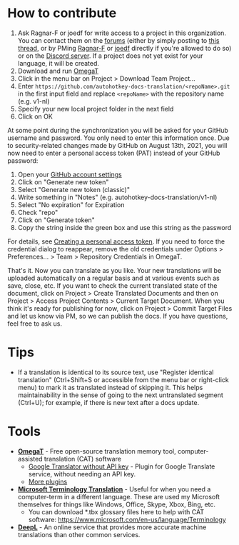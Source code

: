 # How to contribute
1. Ask Ragnar-F or joedf for write access to a project in this organization. You can contact them on the [forums](https://www.autohotkey.com/boards/) (either by simply posting to [this thread](https://www.autohotkey.com/boards/viewtopic.php?f=91&t=91112), or by PMing [Ragnar-F](https://www.autohotkey.com/boards/ucp.php?i=pm&mode=compose&u=108) or [joedf](https://www.autohotkey.com/boards/ucp.php?i=pm&mode=compose&u=55) directly if you're allowed to do so) or on the [Discord server](https://www.autohotkey.com/discord). If a project does not yet exist for your language, it will be created.
2. Download and run [OmegaT](https://omegat.org/download)
3. Click in the menu bar on Project > Download Team Project...
4. Enter `https://github.com/autohotkey-docs-translation/<repoName>.git` in the first input field and replace `<repoName>` with the repository name (e.g. v1-nl)
5. Specify your new local project folder in the next field
6. Click on OK

At some point during the synchronization you will be asked for your GitHub username and password. You only need to enter this information once. Due to security-related changes made by GitHub on August 13th, 2021, you will now need to enter a personal access token (PAT) instead of your GitHub password:
1. Open your [GitHub account settings](https://github.com/settings/tokens)
2. Click on "Generate new token"
3. Select "Generate new token (classic)"
4. Write something in "Notes" (e.g. autohotkey-docs-translation/v1-nl)
5. Select "No expiration" for Expiration
6. Check "repo"
7. Click on "Generate token"
8. Copy the string inside the green box and use this string as the password

For details, see [Creating a personal access token](https://docs.github.com/en/github/authenticating-to-github/keeping-your-account-and-data-secure/creating-a-personal-access-token). If you need to force the credential dialog to reappear, remove the old credentials under Options > Preferences... > Team > Repository Credentials in OmegaT.

That's it. Now you can translate as you like. Your new translations will be uploaded automatically on a regular basis and at various events such as save, close, etc. If you want to check the current translated state of the document, click on Project > Create Translated Documents and then on Project > Access Project Contents > Current Target Document. When you think it's ready for publishing for now, click on Project > Commit Target Files and let us know via PM, so we can publish the docs. If you have questions, feel free to ask us.

# Tips
- If a translation is identical to its source text, use "Register identical translation" (Ctrl+Shift+S or accessible from the menu bar or right-click menu) to mark it as translated instead of skipping it. This helps maintainability in the sense of going to the next untranslated segment (Ctrl+U); for example, if there is new text after a docs update.

# Tools
- [**OmegaT**](https://omegat.org/) - Free open-source translation memory tool, computer-assisted translation (CAT) software
  - [Google Translator without API key](https://sourceforge.net/projects/omegat-gt-without-api-key/files/) - Plugin for Google Translate service, without needing an API key.
  - [More plugins](https://sourceforge.net/p/omegat/wiki/Plugins/)
- [**Microsoft Terminology Translation**](https://www.microsoft.com/en-us/language) - Useful for when you need a computer-term in a different language. These are used my Microsoft themselves for things like Windows, Office, Skype, Xbox, Bing, etc.
  - You can download *.tbx glossary files here to help with CAT software: 
  https://www.microsoft.com/en-us/language/Terminology
- [**DeepL**](https://www.deepl.com/translator) - An online service that provides more accurate machine translations than other common services.
